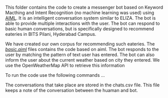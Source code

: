 This folder contains the code to create a messenger bot based on Keyword Macthing and Intent Recognition (no machine learning was used) using [AIML](http://www.aiml.foundation/doc.html). It is an intelligent conversation system similar to ELIZA. The bot is able to provide multiple interactions with the user. The bot can respond to basic human conversations, but is specifically designed to recommend eateries in BITS Pilani, Hyderabad Campus. <br/>

We have created our own corpus for recommending such eateries. The [*basic.aiml*](https://github.com/Abhi-2809/AI-Assignment-Bits-Hyderabad-/blob/main/AI_Assignment_1(Q1)/basic.aiml) files contains the code based on aiml. The bot responds to the user by matching the pattern of text user has entered. The bot can also inform the user about the current weather based on city they entered. We use the OpenWeatherMap API to retrieve this information

To run the code use the following commands ...
 
The conversations that take place are stored in the chats.csv file. This file keeps a note of the conversation between the huaman and bot.

